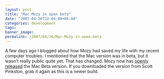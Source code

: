 ```yaml
---
layout: post
title: "Mac Mozy in open beta"
date: "2007-04-26T22:04:00+06:00"
categories: development 
tags: 
banner_image: 
permalink: /2007/04/26/Mac-Mozy-in-open-beta
---
```


A few days ago I blogged about how Mozy had saved my life with my recent computer troubles. I mentioned that the Mac version was in beta, but it wasn't really public quite yet. That has changed. Mozy now has <a href="https://mozy.com/mozy/macmozy">openly released</a> the Mac Beta version. If you downloaded the version from Scott Pinkston, grab it again as this is a newer build.